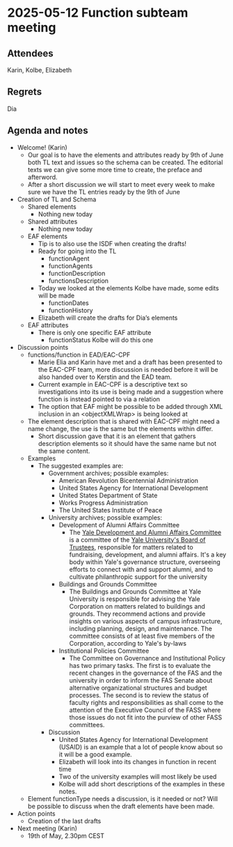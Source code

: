 <!-----



Conversion time: 0.517 seconds.


Using this Markdown file:

1. Paste this output into your source file.
2. See the notes and action items below regarding this conversion run.
3. Check the rendered output (headings, lists, code blocks, tables) for proper
   formatting and use a linkchecker before you publish this page.

Conversion notes:

* Docs to Markdown version 1.0β44
* Mon May 19 2025 03:10:53 GMT-0700 (PDT)
* Source doc: 12th of May 2025
----->



# 2025-05-12 Function subteam meeting


## Attendees

Karin, Kolbe, Elizabeth 


## Regrets

Dia


## Agenda and notes



* Welcome! (Karin)
    * Our goal is to have the elements and attributes ready by 9th of June both TL text and issues so the schema can be created. The editorial texts we can give some more time to create, the preface and afterword.
    * After a short discussion we will start to meet every week to make sure we have the TL entries ready by the 9th of June
* Creation of TL and Schema
    * Shared elements
        * Nothing new today
    * Shared attributes
        * Nothing new today
    * EAF elements
        * Tip is to also use the ISDF when creating the drafts!
        * Ready for going into the TL
            * functionAgent
            * functionAgents
            * functionDescription
            * functionsDescription	
        * Today we looked at the elements Kolbe have made, some edits will be made
            * functionDates
            * functionHistory
        * Elizabeth will create the drafts for Dia’s elements
    * EAF attributes
        * There is only one specific EAF attribute
            * functionStatus Kolbe will do this one
* Discussion points
    * functions/function in EAD/EAC-CPF
        * Marie Elia and Karin have met and a draft has been presented to the EAC-CPF team, more discussion is needed before it will be also handed over to Kerstin and the EAD team. 
        * Current example in EAC-CPF is a descriptive text so investigations into its use is being made and a suggestion where function is instead pointed to via a relation
        * The option that EAF might be possible to be added through XML inclusion in an &lt;objectXMLWrap> is being looked at
    * The element description that is shared with EAC-CPF might need a name change, the use is the same but the elements within differ.
        * Short discussion gave that it is an element that gathers description elements so it should have the same name but not the same content.
    * Examples
        * The suggested examples are:
            * Government archives; possible examples:
                * American Revolution Bicentennial Administration
                * United States Agency for International Development
                * United States Department of State
                * Works Progress Administration
                * The United States Institute of Peace
            * University archives; possible examples:
                * Development of Alumni Affairs Committee
                  * The [Yale Development and Alumni Affairs Committee](https://www.google.com/search?sca_esv=521bcc6d89434124&cs=0&sxsrf=AHTn8zrYUyGNGqrGpiImcWcmT2LQzgx0KA%3A1747655290951&q=Yale+Development+and+Alumni+Affairs+Committee&sa=X&ved=2ahUKEwjz3ZSmu6-NAxX5KVkFHbMCKoUQxccNegQIAhAB&mstk=AUtExfDoxtBL-0IUvqqhVEZu5XGzxRBvcrbybs6_pkcECEdk-B8YcvHXHNgx-G1uj5HYtmqA_FCwRCfArHX6vgZ-SJyj6p9wGlQ_cgdvGeXH2HlmDeyfO_oKKIINkOKG-O4srIB-OgL4JFMNEk7AwhQZsahlKG8trz0qiVCibAPMfJQY1Iw&csui=3) is a committee of the [Yale University's Board of Trustees](https://www.yale.edu/board-trustees/committees), responsible for matters related to fundraising, development, and alumni affairs. It's a key body within Yale's governance structure, overseeing efforts to connect with and support alumni, and to cultivate philanthropic support for the university 
                * Buildings and Grounds Committee
                  * The Buildings and Grounds Committee at Yale University is responsible for advising the Yale Corporation on matters related to buildings and grounds. They recommend actions and provide insights on various aspects of campus infrastructure, including planning, design, and maintenance. The committee consists of at least five members of the Corporation, according to Yale's by-laws 
                * Institutional Policies Committee
                  * The Committee on Governance and Institutional Policy has two primary tasks. The first is to evaluate the recent changes in the governance of the FAS and the university in order to inform the FAS Senate about alternative organizational structures and budget processes. The second is to review the status of faculty rights and responsibilities as shall come to the attention of the Executive Council of the FASS where those issues do not fit into the purview of other FASS committees. 
            * Discussion
                * United States Agency for International Development (USAID) is an example that a lot of people know about so it will be a good example.
                * Elizabeth will look into its changes in function in recent time
                * Two of the university examples will most likely be used
                * Kolbe will add short descriptions of the examples in these notes.
    * Element functionType needs a discussion, is it needed or not? Will be possible to discuss when the draft elements have been made.
* Action points
    * Creation of the last drafts
* Next meeting (Karin)
    * 19th of May, 2.30pm CEST

